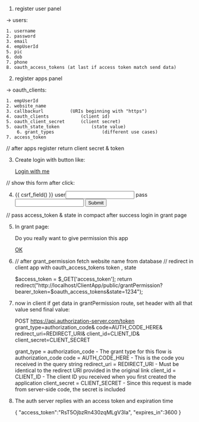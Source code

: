 1. register user panel

-> users:

    1. username
    2. password
    3. email
    4. empUserId
    5. pic
    6. dob
    7. phone
    8. oauth_access_tokens (at last if access token match send data)
    
2. register apps panel

-> oauth_clients:
	
	1. empUserId 
	2. website_name 
	3. callbackurl  		(URIs beginning with "https")
	4. oauth_clients     		(client id)
	5. oauth_client_secret		(client secret)
	5. oauth_state_token  	        (state value)
      	6. grant_types                  (different use cases)
	7. access_token


// after apps register return client secret & token

3. Create login with button like:
    
    <a href="https://example-app.com/authLogin">Login with me</a>

// show this form after click:    

4. 
    <form action="{{ url('www.externalWeb.com/AuthloginCheck') }}" method="post">
       {{ csrf_field() }}
	user<input type="text" name="username">
	pass<input type="text" name="password">
	<input type="submit" name="submit">
    </form>

// pass access_token & state in compact after success login in grant page

5. In grant page:

    Do you really want to give permission this app
   
    <a href="{{ url('www.internalWeb.com/grant_permission?state=1234&access_token=34324343') }}">OK</a>
    
 4. // after grant_permission fetch website name from database
    // redirect in client app with oauth_access_tokens token , state 
    
    $access_token = $_GET['access_token'];
    return redirect("http://localhost/ClientApp/public/grantPermission?bearer_token=$oauth_access_tokens&state=1234");
    
    
 5. now in client if get data in grantPermission route,
    set header with all that value send final value:
      
      POST https://api.authorization-server.com/token
	  grant_type=authorization_code&
	  code=AUTH_CODE_HERE&
	  redirect_uri=REDIRECT_URI&
	  client_id=CLIENT_ID&
	  client_secret=CLIENT_SECRET
	
    grant_type		= authorization_code - The grant type for this flow is authorization_code
    code		= AUTH_CODE_HERE - This is the code you received in the query string
    redirect_uri	= REDIRECT_URI - Must be identical to the redirect URI provided in the original link
    client_id		= CLIENT_ID - The client ID you received when you first created the application
    client_secret	= CLIENT_SECRET - Since this request is made from server-side code, the secret is included

 4. The auth server replies with an access token and expiration time
    
     {
	  "access_token":"RsT5OjbzRn430zqMLgV3Ia",
	  "expires_in":3600
     }
